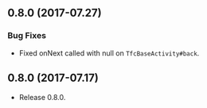 ## 0.8.0 (2017-07.27)
### Bug Fixes
- Fixed onNext called with null on `TfcBaseActivity#back`.

## 0.8.0 (2017-07.17)
- Release 0.8.0.